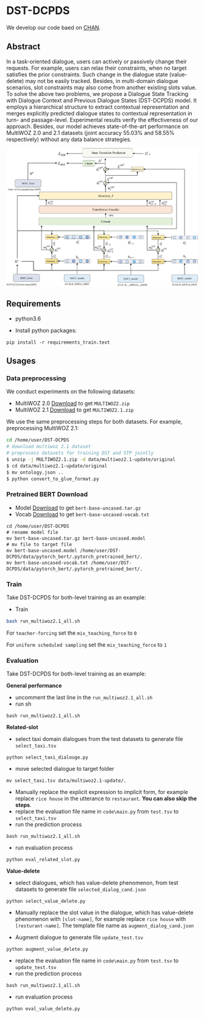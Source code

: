 # DST-DCPDS

We develop our code baed on [CHAN](https://github.com/smartyfh/CHAN-DST.git).  

## Abstract 
In a task-oriented dialogue, users can actively or passively change their requests. For example, users can relax their constraints, when no target satisfies the prior constraints. Such change in the dialogue state (value-delete) may not be easily tracked. Besides, in multi-domain dialogue scenarios, slot constraints may also come from another existing slots value. To solve the above two problems, we propose a Dialogue State Tracking with Dialogue Context and Previous Dialogue States (DST-DCPDS) model. It employs a hierarchical structure to extract contextual representation and merges explicitly predicted dialogue states to contextual representation in turn- and passage-level. Experimental results verify the effectiveness of our approach. Besides, our model achieves state-of-the-art performance on MultiWOZ 2.0 and 2.1 datasets (joint accuracy 55.03% and 58.55% respectively) without any data balance strategies.

![DST-DCPDS structure](https://github.com/helloacl/DST-DCPDS/blob/main/image/DST-DCPDS.png)

## Requirements

* python3.6

* Install python packages:
~~~
pip install -r requirements_train.text
~~~

## Usages
### Data preprocessing
We conduct experiments on the following datasets:

* MultiWOZ 2.0 [Download](https://www.repository.cam.ac.uk/bitstream/handle/1810/280608/MULTIWOZ2.zip?sequence=3&isAllowed=y) to get `MULTIWOZ2.zip`
* MultiWOZ 2.1 [Download](https://www.repository.cam.ac.uk/bitstream/handle/1810/294507/MULTIWOZ2.1.zip?sequence=1&isAllowed=y) to get `MULTIWOZ2.1.zip`

We use the same preprocessing steps for both datasets. For example, preprocessing MultiWOZ 2.1:
```bash
cd /home/user/DST-DCPDS
# download multiwoz 2.1 dataset
# preprocess datasets for training DST and STP jointly
$ unzip -j MULTIWOZ2.1.zip -d data/multiwoz2.1-update/original
$ cd data/multiwoz2.1-update/original
$ mv ontology.json ..
$ python convert_to_glue_format.py
```

### Pretrained BERT Download
 * Model [Download](https://s3.amazonaws.com/models.huggingface.co/bert/bert-base-uncased.tar.gz) to get `bert-base-uncased.tar.gz`
 * Vocab [Download](https://s3.amazonaws.com/models.huggingface.co/bert/bert-base-uncased-vocab.txt) to get `bert-base-uncased-vocab.txt`
```
cd /home/user/DST-DCPDS
# rename model file
mv bert-base-uncased.tar.gz bert-base-uncased.model
# mv file to target file
mv bert-base-uncased.model /home/user/DST-DCPDS/data/pytorch_bert/.pytorch_pretrained_bert/.
mv bert-base-uncased-vocab.txt /home/user/DST-DCPDS/data/pytorch_bert/.pytorch_pretrained_bert/.
```

### Train
Take DST-DCPDS for both-level training as an example:
- Train
```bash
bash run_multiwoz2.1_all.sh
```

For `teacher-forcing` set the `mix_teaching_force` to `0`

For `uniform scheduled sampling` set the `mix_teaching_force` to `1` 

###  Evaluation

Take DST-DCPDS for both-level training as an example:

**General performance** 

-  uncomment the last line in the `run_multiwoz2.1_all.sh`
-  run sh 
```
bash run_multiwoz2.1_all.sh
```
**Related-slot**

- select taxi domain dialogues from the test datasets to generate file `select_taxi.tsv`
```
python select_taxi_dialouge.py
```
-  move selected dialogue to target folder 
```
mv select_taxi.tsv data/multiwoz2.1-update/.
```
- Manually replace the explicit expression to implicit form, for example replace `rice house` in the utterance to `restaurant`. **You can also skip the steps**.
- replace the evaluation file name in `code\main.py` from `test.tsv` to `select_taxi.tsv`
- run the prediction process
```
bash run_multiwoz2.1_all.sh
```
- run evaluation process
```
python eval_related_slot.py
```
**Value-delete**

- select dialogues, which has value-delete phenomenon, from test datasets to generate file `selected_dialog_cand.json`
```
python select_value_delete.py
```
- Manually replace the slot value in the dialogue, which has value-delete phenomenon  with `[slot-name]`, for example replace `rice house` with `[resturant-name]`. The template file name as `augment_dialog_cand.json`

- Augment dialogue to generate file `update_test.tsv`
```
python augment_value_delete.py
```

- replace the evaluation file name in `code\main.py` from `test.tsv` to `update_test.tsv`
- run the prediction process
```
bash run_multiwoz2.1_all.sh
```
- run evaluation process
```
python eval_value_delete.py
```